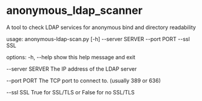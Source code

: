 # anonymous_ldap_scanner
A tool to check LDAP services for anonymous bind and directory readability

usage: anonymous-ldap-scan.py [-h] --server SERVER --port PORT --ssl SSL

options:
  -h, --help       show this help message and exit
  
  --server SERVER  The IP address of the LDAP server
  
  --port PORT      The TCP port to connect to. (usually 389 or 636)
  
  --ssl SSL        True for SSL/TLS or False for no SSL/TLS
  
